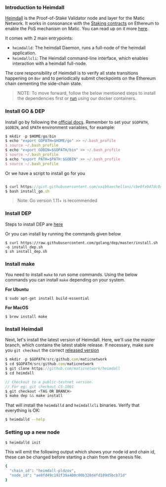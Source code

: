### Introduction to Heimdall

[Heimdall](https://github.com/maticnetwork/heimdall) is the Proof-of-Stake Validator node and layer for the Matic Network. It works in consonance with the [Staking contracts](https://github.com/maticnetwork/contracts/tree/master/contracts/staking) on Ethereum to enable the PoS mechanism on Matic. You can read up on it more [here](https://blog.matic.network/heimdall-and-bor-matic-validator-and-block-production-layers/).

It comes with 2 main entrypoints:

* `heimdalld`: The heimdall Daemon, runs a full-node of the heimdall application.
* `heimdallcli`: The Heimdall command-line interface, which enables interaction with a heimdall full-node.

The core responsibility of Heimdall is to verify all state transitions happening on `Bor` and to periodically submit checkpoints on the Ethereum chain cementing the side-chain state.

> NOTE: To move forward, follow the below mentioned steps to install the dependencies first or [run](../heimdall/running-with-docker) using our docker containers.

### Install GO & DEP

Install go by following the [official docs](https://golang.org/doc/install). Remember to set your `$GOPATH`, `$GOBIN`, and `$PATH` environment variables, for example:

```js
$ mkdir -p $HOME/go/bin
$ echo "export GOPATH=$HOME/go" >> ~/.bash_profile
$ source ~/.bash_profile
$ echo "export GOBIN=$GOPATH/bin" >> ~/.bash_profile
$ source ~/.bash_profile
$ echo "export PATH=$PATH:$GOBIN" >> ~/.bash_profile
$ source ~/.bash_profile

```

Or we have a script to install go for you

```js

$ curl https://gist.githubusercontent.com/vaibhavchellani/cbe0fa947dc0a6557cb9583d081ff8ce/raw/d47b3df14ccffdd7a965e44c39fb5ec235360166/new.sh > install_go.sh
$ bash install_go.sh

```

> Note: Go version 1.11+ is recommended

### Install DEP

Steps to install DEP are [here](https://golang.github.io/dep/docs/installation.html)

Or you can install by running the commands given below
```
$ curl https://raw.githubusercontent.com/golang/dep/master/install.sh -o install_dep.sh
$ sh install_dep.sh 
```


<!-- ### Install RabbitMq

A helper service called `bridge` which is embedded into heimdall codebase requires `rabbit-mq` to queue transactions to multiple networks. Installing it should be pretty straightforward. Checkout the download instructions [here](https://www.rabbitmq.com/download.html).

```js

$ rabbitmq-server

```

This will run the `rabbitmq` server
> NOTE: You don't need rabbit-mq for stage-0 so you can skip -->
### Install make

You need to install `make` to run some commands. Using the below commands you can install `make` depending on your system.

**For Ubuntu**

```
$ sudo apt-get install build-essential
```

**For MacOS**

```
$ brew install make
```

### Install Heimdall

Next, let's install the latest version of Heimdall. Here, we'll use the master branch, which contains the latest stable release. If necessary, make sure you `git checkout` the correct [released version](https://github.com/maticnetwork/heimdall/releases)

```js
$ mkdir -p $GOPATH/src/github.com/maticnetwork
$ cd $GOPATH/src/github.com/maticnetwork
$ git clone https://github.com/maticnetwork/heimdall
$ cd heimdall

// Checkout to a public-testnet version.
// For eg: git checkout CS-1001
$ git checkout <TAG OR BRANCH>
$ make dep && make install
```

That will install the `heimdalld` and `heimdallcli` binaries. Verify that everything is OK:

```bash 
$ heimdalld --help
```

### Setting up a new node

```bash 
$ heimdalld init
```

This will emit the following output which shows your node id and chain id, these can be changed before starting a chain from the genesis file.

```bash
{
  "chain_id": "heimdall-pldzov",
  "node_id": "ae8fd49c192f39a400c00b328d4fd109d5bcb71d"
}
```
